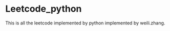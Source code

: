 Leetcode_python
===============

This is all the  leetcode implemented by python implemented by weili.zhang.
